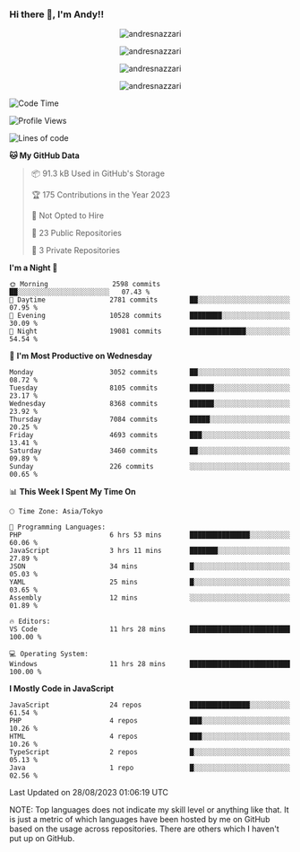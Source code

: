 ### Hi there 👋, I'm Andy!!

<p align="center" >
  <img src="https://github-profile-trophy.vercel.app/?username=AndresNazzari&theme=dracula&column=-1" alt="andresnazzari"/>
</p>

<p align="center">
  <img  src="https://github-readme-stats.vercel.app/api?username=AndresNazzari&count_private=true&show_icons=true&theme=dracula" alt="andresnazzari"/>
</p>
<p align="center">
  <img  src="https://github-readme-stats.vercel.app/api/top-langs/?username=AndresNazzari&layout=compact" alt="andresnazzari"/>
</p>
<p align="center" >
  <img src="https://github-readme-stats.vercel.app/api/wakatime?username=AndresNazzari" alt="andresnazzari"/>
</p>

<!--START_SECTION:waka-->
![Code Time](http://img.shields.io/badge/Code%20Time-785%20hrs%2043%20mins-blue)

![Profile Views](http://img.shields.io/badge/Profile%20Views-0-blue)

![Lines of code](https://img.shields.io/badge/From%20Hello%20World%20I%27ve%20Written-8.5%20million%20lines%20of%20code-blue)

**🐱 My GitHub Data** 

> 📦 91.3 kB Used in GitHub's Storage 
 > 
> 🏆 175 Contributions in the Year 2023
 > 
> 🚫 Not Opted to Hire
 > 
> 📜 23 Public Repositories 
 > 
> 🔑 3 Private Repositories 
 > 
**I'm a Night 🦉** 

```text
🌞 Morning                2598 commits        ██░░░░░░░░░░░░░░░░░░░░░░░   07.43 % 
🌆 Daytime                2781 commits        ██░░░░░░░░░░░░░░░░░░░░░░░   07.95 % 
🌃 Evening                10528 commits       ████████░░░░░░░░░░░░░░░░░   30.09 % 
🌙 Night                  19081 commits       ██████████████░░░░░░░░░░░   54.54 % 
```
📅 **I'm Most Productive on Wednesday** 

```text
Monday                   3052 commits        ██░░░░░░░░░░░░░░░░░░░░░░░   08.72 % 
Tuesday                  8105 commits        ██████░░░░░░░░░░░░░░░░░░░   23.17 % 
Wednesday                8368 commits        ██████░░░░░░░░░░░░░░░░░░░   23.92 % 
Thursday                 7084 commits        █████░░░░░░░░░░░░░░░░░░░░   20.25 % 
Friday                   4693 commits        ███░░░░░░░░░░░░░░░░░░░░░░   13.41 % 
Saturday                 3460 commits        ██░░░░░░░░░░░░░░░░░░░░░░░   09.89 % 
Sunday                   226 commits         ░░░░░░░░░░░░░░░░░░░░░░░░░   00.65 % 
```


📊 **This Week I Spent My Time On** 

```text
🕑︎ Time Zone: Asia/Tokyo

💬 Programming Languages: 
PHP                      6 hrs 53 mins       ███████████████░░░░░░░░░░   60.06 % 
JavaScript               3 hrs 11 mins       ███████░░░░░░░░░░░░░░░░░░   27.89 % 
JSON                     34 mins             █░░░░░░░░░░░░░░░░░░░░░░░░   05.03 % 
YAML                     25 mins             █░░░░░░░░░░░░░░░░░░░░░░░░   03.65 % 
Assembly                 12 mins             ░░░░░░░░░░░░░░░░░░░░░░░░░   01.89 % 

🔥 Editors: 
VS Code                  11 hrs 28 mins      █████████████████████████   100.00 % 

💻 Operating System: 
Windows                  11 hrs 28 mins      █████████████████████████   100.00 % 
```

**I Mostly Code in JavaScript** 

```text
JavaScript               24 repos            ███████████████░░░░░░░░░░   61.54 % 
PHP                      4 repos             ███░░░░░░░░░░░░░░░░░░░░░░   10.26 % 
HTML                     4 repos             ███░░░░░░░░░░░░░░░░░░░░░░   10.26 % 
TypeScript               2 repos             █░░░░░░░░░░░░░░░░░░░░░░░░   05.13 % 
Java                     1 repo              █░░░░░░░░░░░░░░░░░░░░░░░░   02.56 % 
```




 Last Updated on 28/08/2023 01:06:19 UTC
<!--END_SECTION:waka-->

NOTE: Top languages does not indicate my skill level or anything like that. It is just a metric of which languages have been hosted by me on GitHub based on the usage across repositories. There are others which I haven't put up on GitHub.

<!-- Here are some ideas to get you started:

-   🔭 I’m currently working on ...
-   🌱 I’m currently learning ...
-   👯 I’m looking to collaborate on ...
-   🤔 I’m looking for help with ...
-   💬 Ask me about ...
-   📫 How to reach me: ...
-   😄 Pronouns: ...
-   ⚡ Fun fact: ... -->
